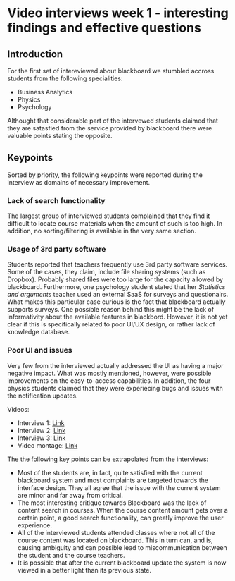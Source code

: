 # Video interviews week 1 - interesting findings and effective questions

## Introduction
For the first set of intereviewed about blackboard we stumbled accross students from the following specialities:
 - Business Analytics 
 - Physics 
 - Psychology

Althought that considerable part of the intervewed students claimed that they are satasfied from the service provided by blackboard there were valuable points stating the opposite. 

## Keypoints
Sorted by priority, the following keypoints were reported during the interview as domains of necessary improvement.

### Lack of search functionality
The largest group of interviewed students complained that they find it difficult to locate course materials when the amount of such is too high. In addition, no sorting/filtering is available in the very same section. 

### Usage of 3rd party software
Students reported that teachers frequently use 3rd party software services. Some of the cases, they claim, include file sharing systems (such as Dropbox). Probably shared files were too large for the capacity allowed by blackboard. Furthermore, one psychology student stated that her _Statistics and arguments_ teacher used an external SaaS for surveys and questionairs. What makes this particular case curious is the fact that blackboard actually supports surveys. One possible reason behind this might be the lack of informativity about the available features in blackbord. However, it is not yet clear if this is specifically related to poor UI/UX design, or rather lack of knowledge database. 

### Poor UI and issues
Very few from the interviewed actually addressed the UI as having a major negative impact. What was mostly mentioned, however, were possible improvements on the easy-to-access capabilities. In addition, the four physics students claimed that they were experiecing bugs and issues with the notification updates.

Videos:

- Interview 1: [Link](http://s2.quickmeme.com/img/4f/4f4b7b8cce3a920b9263179cb28d7c822cdfaa49e6bcaa2fe215a34a2fc727c8.jpg)
- Interview 2: [Link](http://s2.quickmeme.com/img/4f/4f4b7b8cce3a920b9263179cb28d7c822cdfaa49e6bcaa2fe215a34a2fc727c8.jpg)
- Interview 3: [Link](http://s2.quickmeme.com/img/4f/4f4b7b8cce3a920b9263179cb28d7c822cdfaa49e6bcaa2fe215a34a2fc727c8.jpg)
- Video montage: [Link](http://s2.quickmeme.com/img/4f/4f4b7b8cce3a920b9263179cb28d7c822cdfaa49e6bcaa2fe215a34a2fc727c8.jpg)


The the following key points can be extrapolated from the interviews:
- Most of the students are, in fact, quite satisfied with the current blackboard system and most complaints are targeted towards the interface design. They all agree that the issue with the current system are minor and far away from critical.
- The most interesting critique towards Blackboard was the lack of content search in courses. When the course content amount gets over a certain point, a good search functionality, can greatly improve the user experience.
- All of the interviewed students attended classes where not all of the course content was located on blackboard. This in turn can, and is, causing ambiguity and can possible lead to miscommunication between the student and the course teachers.
- It is possible that after the current blackboard update the system is now viewed in a better light than its previous state.
